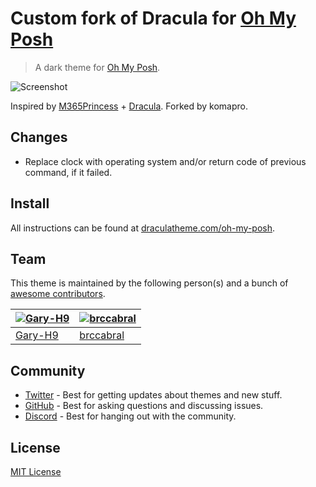 # Custom fork of Dracula for [Oh My Posh](https://ohmyposh.dev/)

> A dark theme for [Oh My Posh](https://ohmyposh.dev/).

![Screenshot](./screenshot.png)

Inspired by [M365Princess](https://github.com/JanDeDobbeleer/oh-my-posh/blob/main/themes/M365Princess.omp.json) + [Dracula](https://draculatheme.com/). Forked by komapro.

## Changes

- Replace clock with operating system and/or return code of previous command, if it failed.

## Install

All instructions can be found at [draculatheme.com/oh-my-posh](https://draculatheme.com/oh-my-posh).

## Team

This theme is maintained by the following person(s) and a bunch of [awesome contributors](https://github.com/dracula/oh-my-posh/graphs/contributors).

| [![Gary-H9](https://avatars.githubusercontent.com/u/26419401?v=4&size=100)](https://github.com/Gary-H9) | [![brccabral](https://avatars.githubusercontent.com/u/130455?v=4&size=100)](https://github.com/brccabral) |
| -------------------------------------------------------------------------------------------------- | ---------------------------------------------------------------------------------------------------- |
| [Gary-H9](https://github.com/)                                                                        | [brccabral](https://github.com/brccabral)                                                               |

## Community

- [Twitter](https://twitter.com/draculatheme) - Best for getting updates about themes and new stuff.
- [GitHub](https://github.com/dracula/dracula-theme/discussions) - Best for asking questions and discussing issues.
- [Discord](https://draculatheme.com/discord-invite) - Best for hanging out with the community.

## License

[MIT License](./LICENSE)
